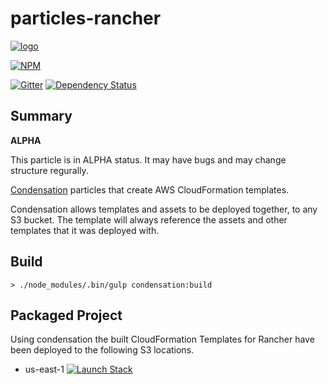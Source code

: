 # particles-rancher

[![logo](https://raw.githubusercontent.com/SungardAS/condensation/master/docs/images/condensation_logo.png)](https://github.com/SungardAS/condensation)

[![NPM](https://nodei.co/npm/particles-rancher.png)](https://nodei.co/npm/particles-rancher/)

[![Gitter](https://badges.gitter.im/Join%20Chat.svg)](https://gitter.im/SungardAS/condensation?utm_source=badge&utm_medium=badge&utm_campaign=pr-badge)
[![Dependency
Status](https://david-dm.org/SungardAS/particles-rancher.svg?branch=master)](https://david-dm.org/SungardAS/particles-rancher?branch=master)


## Summary

**ALPHA**

This particle is in ALPHA status. It may have bugs and may change structure regurally.

[Condensation](https://github.com/SungardAS/condensation) particles that create AWS CloudFormation templates.

Condensation allows templates and assets to be deployed together,
to any S3 bucket.  The template will always reference the assets and other templates that it
was deployed with.

## Build

    > ./node_modules/.bin/gulp condensation:build

## Packaged Project

Using condensation the built CloudFormation Templates for Rancher
have been deployed to the following S3 locations.

* us-east-1 [![Launch Stack](https://s3.amazonaws.com/cloudformation-examples/cloudformation-launch-stack.png)](https://console.aws.amazon.com/cloudformation/home?region=us-east-1#/stacks/new?stackName=rancher-ha&templateURL=https://s3.amazonaws.com/condensation-particles.us-east-1/particles-rancher/master/particles/cftemplates/ha/full_stack.template.json)
